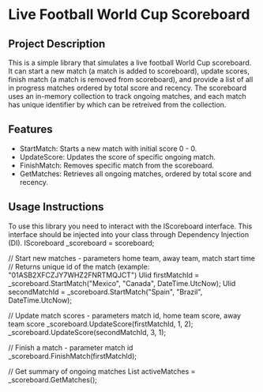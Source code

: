 # Live Football World Cup Scoreboard

## Project Description
This is a simple library that simulates a live football World Cup scoreboard. It can start a new match (a match is added to scoreboard), update scores, finish match (a match is removed from scoreboard), 
and provide a list of all in progress matches ordered by total score and recency. 
The scoreboard uses an in-memory collection to track ongoing matches, and each match has unique identifier by which can be retreived from the collection.

## Features
 - StartMatch: Starts a new match with initial score 0 - 0.
 - UpdateScore: Updates the score of specific ongoing match.
 - FinishMatch: Removes specific match from the scoreboard.
 - GetMatches: Retrieves all ongoing matches, ordered by total score and recency.


## Usage Instructions
To use this library you need to interact with the IScoreboard interface. This interface should be injected into your class through Dependency Injection (DI).
IScoreboard _scoreboard = scoreboard;

// Start new matches - parameters home team, away team, match start time
// Returns unique id of the match (example: "01ASB2XFCZJY7WHZ2FNRTMQJCT")
Ulid firstMatchId = _scoreboard.StartMatch("Mexico", "Canada", DateTime.UtcNow);
Ulid secondMatchId = _scoreboard.StartMatch("Spain", "Brazil", DateTime.UtcNow);

// Update match scores - parameters match id, home team score, away team score
_scoreboard.UpdateScore(firstMatchId, 1, 2);
_scoreboard.UpdateScore(secondMatchId, 3, 1);

// Finish a match - parameter match id
_scoreboard.FinishMatch(firstMatchId);

// Get summary of ongoing matches
List<Match> activeMatches = _scoreboard.GetMatches();
